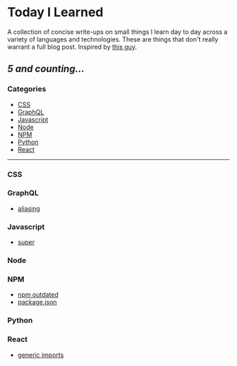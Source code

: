 # Today I Learned
A collection of concise write-ups on small things I learn day to day across a variety of languages and technologies. These are things that don't really warrant a full blog post. Inspired by [this guy](https://github.com/jbranchaud/til).

_5 and counting..._
---

### Categories

* [CSS](#css)
* [GraphQL](#graphql)
* [Javascript](#javascript)
* [Node](#node)
* [NPM](#npm)
* [Python](#python)
* [React](#react)

---

### CSS

### GraphQL

- [aliasing](graphql/aliasing.md)

### Javascript

- [super](javascript/super.md)

### Node

### NPM

- [npm outdated](npm/outdated.md)
- [package.json](npm/package.json.md)

### Python

### React

- [generic imports](react/generic_imports.md)
